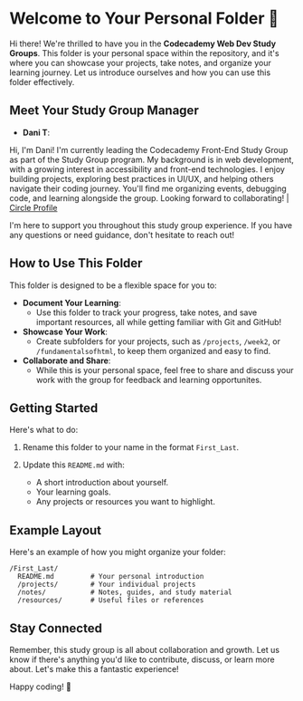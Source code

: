 # Welcome to Your Personal Folder 🎉

Hi there! We're thrilled to have you in the **Codecademy Web Dev Study Groups**. This folder is your personal space within the repository, and it's where you can showcase your projects, take notes, and organize your learning journey. Let us introduce ourselves and how you can use this folder effectively.

## Meet Your Study Group Manager

- **Dani T**: 

Hi, I'm Dani! I'm currently leading the Codecademy Front-End Study Group as part of the Study Group program. My background is in web development, with a growing interest in accessibility and front-end technologies. I enjoy building projects, exploring best practices in UI/UX, and helping others navigate their coding journey. You'll find me organizing events, debugging code, and learning alongside the group. Looking forward to collaborating! | [Circle Profile](https://community.codecademy.com/u/8e235244)

I'm here to support you throughout this study group experience. If you have any questions or need guidance, don't hesitate to reach out!

## How to Use This Folder

This folder is designed to be a flexible space for you to:

- **Document Your Learning**:
  - Use this folder to track your progress, take notes, and save important resources, all while getting familiar with Git and GitHub!
- **Showcase Your Work**:
  - Create subfolders for your projects, such as `/projects`, `/week2`, or `/fundamentalsofhtml`, to keep them organized and easy to find.
- **Collaborate and Share**:
  - While this is your personal space, feel free to share and discuss your work with the group for feedback and learning opportunites.

## Getting Started

Here's what to do:

1. Rename this folder to your name in the format `First_Last`.

2. Update this `README.md` with:

    - A short introduction about yourself.
    - Your learning goals.
    - Any projects or resources you want to highlight.

## Example Layout

Here's an example of how you might organize your folder:

```code
/First_Last/
  README.md         # Your personal introduction
  /projects/        # Your individual projects  
  /notes/           # Notes, guides, and study material
  /resources/       # Useful files or references
```

## Stay Connected

Remember, this study group is all about collaboration and growth. Let us know if there's anything you'd like to contribute, discuss, or learn more about. Let's make this a fantastic experience!

Happy coding! 🎉
